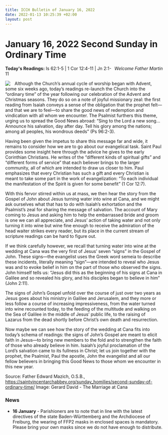 ```yaml
---
title: ICCH Bulletin of January 16, 2022
date: 2022-01-13 10:25:39 +02:00
layout: post
---
```


# January 16, 2022 Second Sunday in Ordinary Time
<span style="float: right"><em>Welcome Father Martin</em></span>
**Today's Readings:** Is 62:1-5 | 1 Cor 12:4-11 | Jn 2:1-11


<img style="float: left; margin-right: 1em;" src="https://upload.wikimedia.org/wikipedia/commons/thumb/a/a4/Gerard_David_-_The_Marriage_at_Cana_-_WGA6020.jpg/320px-Gerard_David_-_The_Marriage_at_Cana_-_WGA6020.jpg">

Although the Church’s annual cycle of worship began with Advent, some six weeks ago, today’s readings re-launch the Church into the “ordinary time” of the year following our celebration of the Advent and Christmas seasons. They do so on a note of joyful missionary zeal: the first reading from Isaiah conveys a sense of the obligation that the prophet felt—and that we are to feel—to share the good news of redemption and vindication with all whom we encounter. The Psalmist furthers this theme, urging us to spread the Good News abroad: “Sing to the Lord a new song…Announce his salvation, day after day. Tell his glory among the nations; among all peoples, his wondrous deeds” (Ps 96:2-3).

Having been given the impetus to share this message far and wide, it remains to consider how we are to go about our evangelical task. Saint Paul provides some insight here through the advice he gives to the early Corinthian Christians.  He writes of the “different kinds of spiritual gifts” and “different forms of service” that each believer brings to the larger community, all of which are intended to draw us closer to him.  Paul emphasizes that every Christian has such a gift and every Christian is meant to take some part in the work of evangelization: “To each individual the manifestation of the Spirit is given for some benefit” (1 Cor 12:7).

With this fervor stirred within us at mass, we then hear the story from the Gospel of John about Jesus turning water into wine at Cana, and we might ask ourselves what that has to do with Isaiah’s exhortation and the Psalmist’s zeal for sharing the message of salvation. The account of Mary coming to Jesus and asking him to help the embarrassed bride and groom is one we can all appreciate, and Jesus’ action of taking water and not only turning it into wine but wine fine enough to receive the admiration of the head waiter strikes every reader, but its place in the current stream of scripture readings can be hard to figure out.

If we think carefully however, we recall that turning water into wine at the wedding at Cana was the very first of Jesus’ seven “signs” in the Gospel of John. These signs—the evangelist uses the Greek word semeia to describe these incidents, literally meaning “sign”—are intended to reveal who Jesus was and to evoke belief in him on the part of those who observed the signs.  John himself tells us: “Jesus did this as the beginning of his signs at Cana in Galilee and so revealed his glory, and his disciples began to believe in him” (John 2:11).

The signs of John’s Gospel unfold over the course of just over two years as Jesus goes about his ministry in Galilee and Jerusalem, and they more or less follow a course of increasing impressiveness, from the water turned into wine recounted today, to the feeding of the multitude and walking on the Sea of Galilee in the middle of Jesus’ public life, to the raising of Lazarus from the dead shortly before Christ’s own death and resurrection.

Now maybe we can see how the story of the wedding at Cana fits into today’s schema of readings:  the signs of John’s Gospel are meant to elicit faith in Jesus—to bring new members to the fold and to strengthen the faith of those who already believe in him.  Isaiah’s joyful proclamation of the Lord’s salvation came to its fullness in Christ; let us join together with the prophet, the Psalmist, Paul the apostle, John the evangelist and all our fellow believers in bringing this Good News to those whom we encounter in this new year.

Source: Father Edward Mazich, O.S.B., https://saintvincentarchabbey.org/sunday_homilies/second-sunday-of-ordinary-time/
Image: Gerard David - The Marriage at Cana

### News 

* **16 January** - Parishioners are to note that in line with the latest directives of the state Baden-Württemberg and the Archdiocese of Freiburg, the wearing of FFP2 masks in enclosed spaces is mandatory. Please bring your own masks since we do not have enough to distribute.
